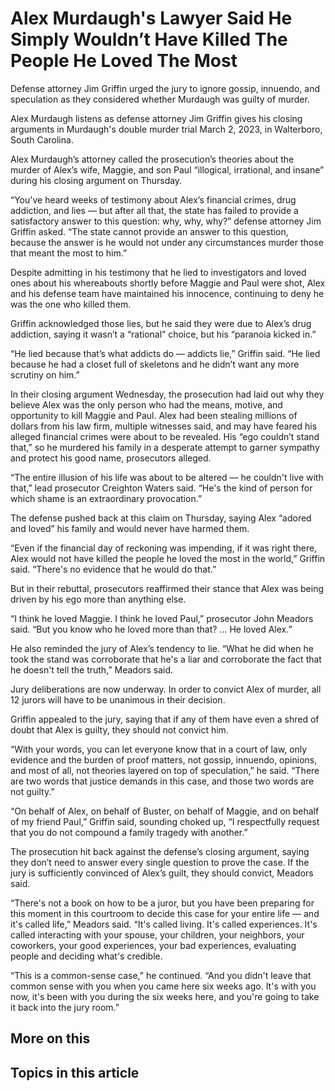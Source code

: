 # Alex Murdaugh's Lawyer Said He Simply Wouldn’t Have Killed The People He Loved The Most

Defense attorney Jim Griffin urged the jury to ignore gossip, innuendo, and speculation as they considered whether Murdaugh was guilty of murder.

Alex Murdaugh listens as defense attorney Jim Griffin gives his closing arguments in Murdaugh's double murder trial March 2, 2023, in Walterboro, South Carolina.

Alex Murdaugh’s attorney called the prosecution’s theories about the murder of Alex’s wife, Maggie, and son Paul “illogical, irrational, and insane” during his closing argument on Thursday.

“You've heard weeks of testimony about Alex’s financial crimes, drug addiction, and lies — but after all that, the state has failed to provide a satisfactory answer to this question: why, why, why?” defense attorney Jim Griffin asked. “The state cannot provide an answer to this question, because the answer is he would not under any circumstances murder those that meant the most to him.”

Despite admitting in his testimony that he lied to investigators and loved ones about his whereabouts shortly before Maggie and Paul were shot, Alex and his defense team have maintained his innocence, continuing to deny he was the one who killed them. 

Griffin acknowledged those lies, but he said they were due to Alex’s drug addiction, saying it wasn’t a “rational” choice, but his “paranoia kicked in.”

“He lied because that’s what addicts do — addicts lie,” Griffin said. “He lied because he had a closet full of skeletons and he didn’t want any more scrutiny on him.”

In their closing argument Wednesday, the prosecution had laid out why they believe Alex was the only person who had the means, motive, and opportunity to kill Maggie and Paul. Alex had been stealing millions of dollars from his law firm, multiple witnesses said, and may have feared his alleged financial crimes were about to be revealed. His “ego couldn’t stand that,” so he murdered his family in a desperate attempt to garner sympathy and protect his good name, prosecutors alleged.

“The entire illusion of his life was about to be altered — he couldn't live with that,” lead prosecutor Creighton Waters said. “He's the kind of person for which shame is an extraordinary provocation.”

The defense pushed back at this claim on Thursday, saying Alex “adored and loved” his family and would never have harmed them.

“Even if the financial day of reckoning was impending, if it was right there, Alex would not have killed the people he loved the most in the world,” Griffin said. “There's no evidence that he would do that.”

But in their rebuttal, prosecutors reaffirmed their stance that Alex was being driven by his ego more than anything else. 

“I think he loved Maggie. I think he loved Paul,” prosecutor John Meadors said. “But you know who he loved more than that? … He loved Alex.”

He also reminded the jury of Alex’s tendency to lie. “What he did when he took the stand was corroborate that he's a liar and corroborate the fact that he doesn't tell the truth,” Meadors said.

Jury deliberations are now underway. In order to convict Alex of murder, all 12 jurors will have to be unanimous in their decision. 

Griffin appealed to the jury, saying that if any of them have even a shred of doubt that Alex is guilty, they should not convict him.

“With your words, you can let everyone know that in a court of law, only evidence and the burden of proof matters, not gossip, innuendo, opinions, and most of all, not theories layered on top of speculation,” he said. “There are two words that justice demands in this case, and those two words are not guilty.”

“On behalf of Alex, on behalf of Buster, on behalf of Maggie, and on behalf of my friend Paul,” Griffin said, sounding choked up, “I respectfully request that you do not compound a family tragedy with another.”

The prosecution hit back against the defense’s closing argument, saying they don’t need to answer every single question to prove the case. If the jury is sufficiently convinced of Alex’s guilt, they should convict, Meadors said. 

“There's not a book on how to be a juror, but you have been preparing for this moment in this courtroom to decide this case for your entire life — and it's called life,” Meadors said. “It's called living. It's called experiences. It's called interacting with your spouse, your children, your neighbors, your coworkers, your good experiences, your bad experiences, evaluating people and deciding what's credible.

“This is a common-sense case,” he continued. “And you didn't leave that common sense with you when you came here six weeks ago. It's with you now, it's been with you during the six weeks here, and you're going to take it back into the jury room.”

## More on this

## Topics in this article


